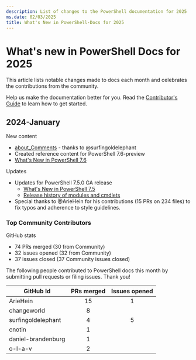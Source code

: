 ```yaml
---
description: List of changes to the PowerShell documentation for 2025
ms.date: 02/03/2025
title: What's New in PowerShell-Docs for 2025
---
```

# What's new in PowerShell Docs for 2025

This article lists notable changes made to docs each month and celebrates the contributions from the
community.

Help us make the documentation better for you. Read the [Contributor's Guide][01] to learn how to
get started.

## 2024-January

New content

- [about_Comments](/powershell/module/microsoft.powershell.core/about/about_comments) - thanks to
  @surfingoldelephant
- Created reference content for PowerShell 7.6-preview
- [What's New in PowerShell 7.6](/powershell/scripting/whats-new/what-s-new-in-powershell-76)

Updates

- Updates for PowerShell 7.5.0 GA release
  - [What's New in PowerShell 7.5](/powershell/scripting/whats-new/what-s-new-in-powershell-75)
  - [Release history of modules and cmdlets](/powershell/scripting/whats-new/cmdlet-versions)
- Special thanks to @ArieHein for his contributions (15 PRs on 234 files) to fix typos and adherence
  to style guidelines.

### Top Community Contributors

GitHub stats

- 74 PRs merged (30 from Community)
- 32 issues opened (32 from Community)
- 37 issues closed (37 Community issues closed)

The following people contributed to PowerShell docs this month by submitting pull requests or
filing issues. Thank you!

|     GitHub Id      | PRs merged | Issues opened |
| ------------------ | :--------: | :-----------: |
| ArieHein           |     15     |       1       |
| changeworld        |     8      |               |
| surfingoldelephant |     4      |       5       |
| cnotin             |     1      |               |
| daniel-brandenburg |     1      |               |
| o-l-a-v            |     2      |               |

<!-- Link references -->
[01]: contributing/overview.md
